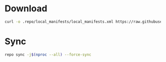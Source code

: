 # Download
```bash
curl -o .repo/local_manifests/local_manifests.xml https://raw.githubusercontent.com/S8M1T/local_manifests/RMX3031/twelve.xml --create-dirs
```

# Sync
```bash
repo sync -j$(nproc --all) --force-sync
```
